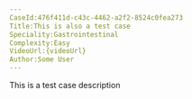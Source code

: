 ```yaml
---
CaseId:476f411d-c43c-4462-a2f2-8524c0fea273
Title:This is also a test case
Speciality:Gastrointestinal
Complexity:Easy
VideoUrl:{videoUrl}
Author:Some User
---
```


This is a test case description
